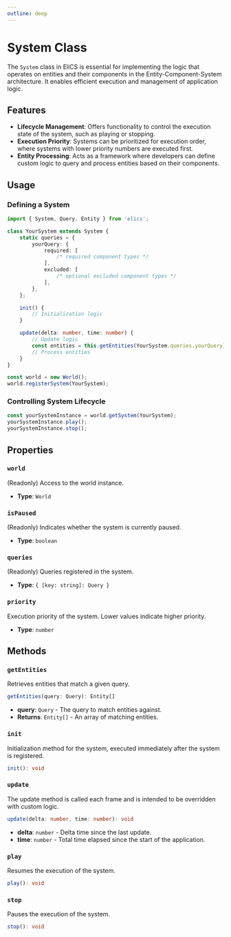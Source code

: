 ```yaml
---
outline: deep
---
```


# System Class

The `System` class in EliCS is essential for implementing the logic that operates on entities and their components in the Entity-Component-System architecture. It enables efficient execution and management of application logic.

## Features

- **Lifecycle Management**: Offers functionality to control the execution state of the system, such as playing or stopping.
- **Execution Priority**: Systems can be prioritized for execution order, where systems with lower priority numbers are executed first.
- **Entity Processing**: Acts as a framework where developers can define custom logic to query and process entities based on their components.

## Usage

### Defining a System

```ts
import { System, Query, Entity } from 'elics';

class YourSystem extends System {
	static queries = {
		yourQuery: {
			required: [
				/* required component types */
			],
			excluded: [
				/* optional excluded component types */
			],
		},
	};

	init() {
		// Initialization logic
	}

	update(delta: number, time: number) {
		// Update logic
		const entities = this.getEntities(YourSystem.queries.yourQuery);
		// Process entities
	}
}

const world = new World();
world.registerSystem(YourSystem);
```

### Controlling System Lifecycle

```ts
const yourSystemInstance = world.getSystem(YourSystem);
yourSystemInstance.play();
yourSystemInstance.stop();
```

## Properties

### `world`

(Readonly) Access to the world instance.

- **Type**: `World`

### `isPaused`

(Readonly) Indicates whether the system is currently paused.

- **Type**: `boolean`

### `queries`

(Readonly) Queries registered in the system.

- **Type**: `{ [key: string]: Query }`

### `priority`

Execution priority of the system. Lower values indicate higher priority.

- **Type**: `number`

## Methods

### `getEntities`

Retrieves entities that match a given query.

```ts
getEntities(query: Query): Entity[]
```

- **query**: `Query` - The query to match entities against.
- **Returns**: `Entity[]` - An array of matching entities.

### `init`

Initialization method for the system, executed immediately after the system is registered.

```ts
init(): void
```

### `update`

The update method is called each frame and is intended to be overridden with custom logic.

```ts
update(delta: number, time: number): void
```

- **delta**: `number` - Delta time since the last update.
- **time**: `number` - Total time elapsed since the start of the application.

### `play`

Resumes the execution of the system.

```ts
play(): void
```

### `stop`

Pauses the execution of the system.

```ts
stop(): void
```
